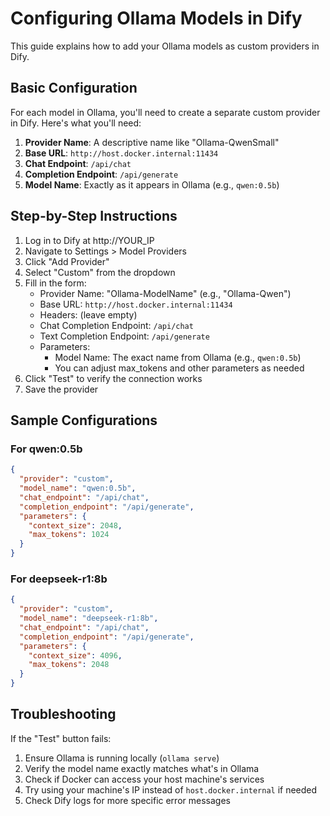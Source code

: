 # Configuring Ollama Models in Dify

This guide explains how to add your Ollama models as custom providers in Dify.

## Basic Configuration

For each model in Ollama, you'll need to create a separate custom provider in Dify. Here's what you'll need:

1. **Provider Name**: A descriptive name like "Ollama-QwenSmall"
2. **Base URL**: `http://host.docker.internal:11434`
3. **Chat Endpoint**: `/api/chat`
4. **Completion Endpoint**: `/api/generate`
5. **Model Name**: Exactly as it appears in Ollama (e.g., `qwen:0.5b`)

## Step-by-Step Instructions

1. Log in to Dify at http://YOUR_IP
2. Navigate to Settings > Model Providers
3. Click "Add Provider"
4. Select "Custom" from the dropdown
5. Fill in the form:
   - Provider Name: "Ollama-ModelName" (e.g., "Ollama-Qwen")
   - Base URL: `http://host.docker.internal:11434`
   - Headers: (leave empty)
   - Chat Completion Endpoint: `/api/chat`
   - Text Completion Endpoint: `/api/generate`
   - Parameters:
     - Model Name: The exact name from Ollama (e.g., `qwen:0.5b`)
     - You can adjust max_tokens and other parameters as needed
6. Click "Test" to verify the connection works
7. Save the provider

## Sample Configurations

### For qwen:0.5b

```json
{
  "provider": "custom",
  "model_name": "qwen:0.5b",
  "chat_endpoint": "/api/chat",
  "completion_endpoint": "/api/generate",
  "parameters": {
    "context_size": 2048,
    "max_tokens": 1024
  }
}
```

### For deepseek-r1:8b

```json
{
  "provider": "custom",
  "model_name": "deepseek-r1:8b",
  "chat_endpoint": "/api/chat",
  "completion_endpoint": "/api/generate",
  "parameters": {
    "context_size": 4096,
    "max_tokens": 2048
  }
}
```

## Troubleshooting

If the "Test" button fails:

1. Ensure Ollama is running locally (`ollama serve`)
2. Verify the model name exactly matches what's in Ollama
3. Check if Docker can access your host machine's services
4. Try using your machine's IP instead of `host.docker.internal` if needed
5. Check Dify logs for more specific error messages